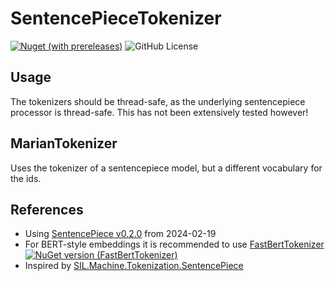 # SentencePieceTokenizer

[![Nuget (with prereleases)](https://img.shields.io/nuget/vpre/SentencePieceTokenizer)](https://www.nuget.org/packages/SentencePieceTokenizer/)
![GitHub License](https://img.shields.io/github/license/darcara/SentencePieceTokenizer)

## Usage
The tokenizers should be thread-safe, as the underlying sentencepiece processor is thread-safe. This has not been extensively tested however!


## MarianTokenizer
Uses the tokenizer of a sentencepiece model, but a different vocabulary for the ids.


## References
* Using [SentencePiece v0.2.0](https://github.com/google/sentencepiece/releases/tag/v0.2.0) from 2024-02-19
* For BERT-style embeddings it is recommended to use [FastBertTokenizer](https://github.com/georg-jung/FastBertTokenizer) [![NuGet version (FastBertTokenizer)](https://img.shields.io/nuget/v/FastBertTokenizer.svg?style=flat)](https://www.nuget.org/packages/FastBertTokenizer/)
* Inspired by [SIL.Machine.Tokenization.SentencePiece](https://github.com/sillsdev/machine/tree/master/src/SIL.Machine.Tokenization.SentencePiece)